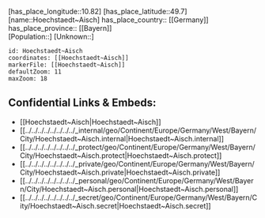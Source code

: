 ﻿---
location: [49.7,10.82] 
mapzoom: [7,12] 
mapmarker: city 
type: City
tags:
- geo/City


SpocWebEntityId: 31074
isDeleted: false
confidential: public

---
[has_place_longitude::10.82] 
[has_place_latitude::49.7] 
[name::Hoechstaedt~Aisch] 
has_place_country:: [[Germany]]  
has_place_province:: [[Bayern]]  
[Population::] 
[Unknown::] 


```leaflet
id: Hoechstaedt~Aisch
coordinates: [[Hoechstaedt~Aisch]] 
markerFile: [[Hoechstaedt~Aisch]] 
defaultZoom: 11 
maxZoom: 18
```


## Confidential Links & Embeds: 
- [[Hoechstaedt~Aisch|Hoechstaedt~Aisch]]  
- [[../../../../../../../../_internal/geo/Continent/Europe/Germany/West/Bayern/City/Hoechstaedt~Aisch.internal|Hoechstaedt~Aisch.internal]] 
- [[../../../../../../../../_protect/geo/Continent/Europe/Germany/West/Bayern/City/Hoechstaedt~Aisch.protect|Hoechstaedt~Aisch.protect]] 
- [[../../../../../../../../_private/geo/Continent/Europe/Germany/West/Bayern/City/Hoechstaedt~Aisch.private|Hoechstaedt~Aisch.private]] 
- [[../../../../../../../../_personal/geo/Continent/Europe/Germany/West/Bayern/City/Hoechstaedt~Aisch.personal|Hoechstaedt~Aisch.personal]] 
- [[../../../../../../../../_secret/geo/Continent/Europe/Germany/West/Bayern/City/Hoechstaedt~Aisch.secret|Hoechstaedt~Aisch.secret]] 
